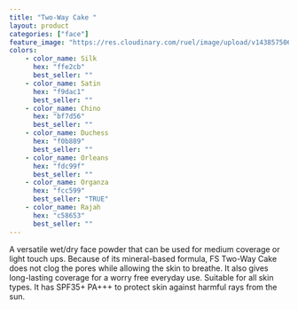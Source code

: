 ```yaml
---
title: "Two-Way Cake "
layout: product
categories: ["face"]
feature_image: "https://res.cloudinary.com/ruel/image/upload/v1438575069/fs/Two_Way_Cake_PB186363.jpg"
colors:
    - color_name: Silk
      hex: "ffe2cb"
      best_seller: ""
    - color_name: Satin
      hex: "f9dac1"
      best_seller: ""
    - color_name: Chino
      hex: "bf7d56"
      best_seller: ""
    - color_name: Duchess
      hex: "f0b889"
      best_seller: ""
    - color_name: Orleans
      hex: "fdc99f"
      best_seller: ""
    - color_name: Organza
      hex: "fcc599"
      best_seller: "TRUE"
    - color_name: Rajah
      hex: "c58653"
      best_seller: ""
---
```

A versatile wet/dry face powder that can be used for medium coverage or light touch ups. Because of its mineral-based formula, FS Two-Way Cake does not clog the pores while allowing the skin to breathe. It also gives long-lasting coverage for a worry free everyday use. Suitable for all skin types. It has SPF35+ PA+++ to protect skin against harmful rays from the sun.

